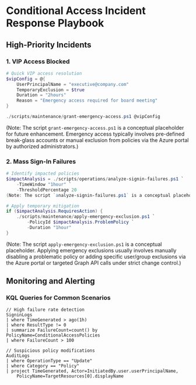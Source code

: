 # Conditional Access Incident Response Playbook

## High-Priority Incidents

### 1. VIP Access Blocked
```powershell
# Quick VIP access resolution
$vipConfig = @{
    UserPrincipalName = "executive@company.com"
    TemporaryExclusion = $true
    Duration = "2hours"
    Reason = "Emergency access required for board meeting"
}

./scripts/maintenance/grant-emergency-access.ps1 @vipConfig
```
(Note: The script `grant-emergency-access.ps1` is a conceptual placeholder for future enhancement. Emergency access typically involves pre-defined break-glass accounts or manual exclusion from policies via the Azure portal by authorized administrators.)

### 2. Mass Sign-In Failures
```powershell
# Identify impacted policies
$impactAnalysis = ./scripts/operations/analyze-signin-failures.ps1 `
    -TimeWindow "1hour" `
    -ThresholdPercentage 20
(Note: The script `analyze-signin-failures.ps1` is a conceptual placeholder. Analysis of sign-in failures should be performed using Azure AD Sign-in logs, Azure Monitor Workbooks, or Log Analytics queries as shown below.)

# Apply temporary mitigation
if ($impactAnalysis.RequiresAction) {
    ./scripts/maintenance/apply-emergency-exclusion.ps1 `
        -PolicyId $impactAnalysis.ProblemPolicy `
        -Duration "1hour"
}
```
(Note: The script `apply-emergency-exclusion.ps1` is a conceptual placeholder. Applying emergency exclusions usually involves manually disabling a problematic policy or adding specific user/group exclusions via the Azure portal or targeted Graph API calls under strict change control.)

## Monitoring and Alerting

### KQL Queries for Common Scenarios
```kusto
// High failure rate detection
SigninLogs
| where TimeGenerated > ago(1h)
| where ResultType != 0
| summarize FailureCount=count() by PolicyName=ConditionalAccessPolicies
| where FailureCount > 100

// Suspicious policy modifications
AuditLogs
| where OperationType == "Update"
| where Category == "Policy"
| project TimeGenerated, Actor=InitiatedBy.user.userPrincipalName, 
    PolicyName=TargetResources[0].displayName
```
